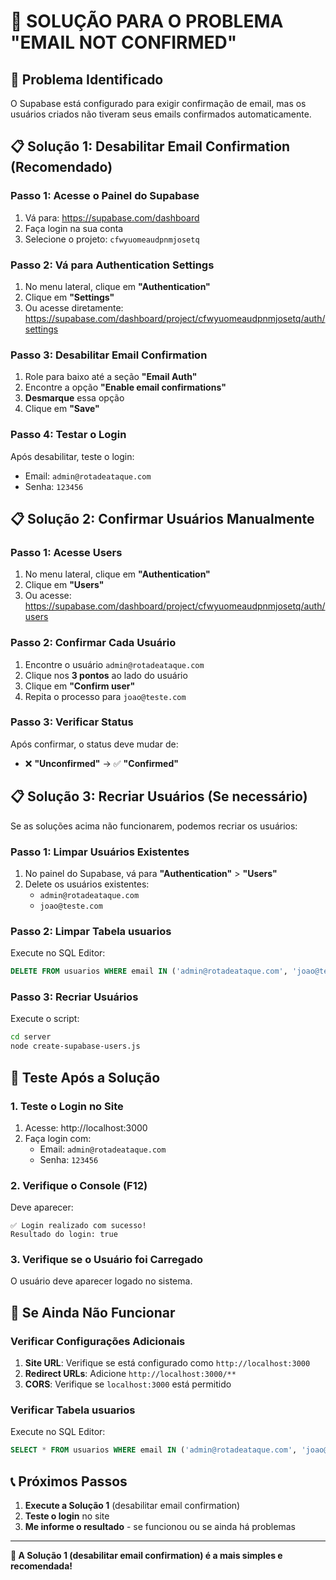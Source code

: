 # 🔧 **SOLUÇÃO PARA O PROBLEMA "EMAIL NOT CONFIRMED"**

## 🎯 **Problema Identificado**
O Supabase está configurado para exigir confirmação de email, mas os usuários criados não tiveram seus emails confirmados automaticamente.

## 📋 **Solução 1: Desabilitar Email Confirmation (Recomendado)**

### **Passo 1: Acesse o Painel do Supabase**
1. Vá para: https://supabase.com/dashboard
2. Faça login na sua conta
3. Selecione o projeto: `cfwyuomeaudpnmjosetq`

### **Passo 2: Vá para Authentication Settings**
1. No menu lateral, clique em **"Authentication"**
2. Clique em **"Settings"**
3. Ou acesse diretamente: https://supabase.com/dashboard/project/cfwyuomeaudpnmjosetq/auth/settings

### **Passo 3: Desabilitar Email Confirmation**
1. Role para baixo até a seção **"Email Auth"**
2. Encontre a opção **"Enable email confirmations"**
3. **Desmarque** essa opção
4. Clique em **"Save"**

### **Passo 4: Testar o Login**
Após desabilitar, teste o login:
- Email: `admin@rotadeataque.com`
- Senha: `123456`

## 📋 **Solução 2: Confirmar Usuários Manualmente**

### **Passo 1: Acesse Users**
1. No menu lateral, clique em **"Authentication"**
2. Clique em **"Users"**
3. Ou acesse: https://supabase.com/dashboard/project/cfwyuomeaudpnmjosetq/auth/users

### **Passo 2: Confirmar Cada Usuário**
1. Encontre o usuário `admin@rotadeataque.com`
2. Clique nos **3 pontos** ao lado do usuário
3. Clique em **"Confirm user"**
4. Repita o processo para `joao@teste.com`

### **Passo 3: Verificar Status**
Após confirmar, o status deve mudar de:
- ❌ **"Unconfirmed"** → ✅ **"Confirmed"**

## 📋 **Solução 3: Recriar Usuários (Se necessário)**

Se as soluções acima não funcionarem, podemos recriar os usuários:

### **Passo 1: Limpar Usuários Existentes**
1. No painel do Supabase, vá para **"Authentication"** > **"Users"**
2. Delete os usuários existentes:
   - `admin@rotadeataque.com`
   - `joao@teste.com`

### **Passo 2: Limpar Tabela usuarios**
Execute no SQL Editor:
```sql
DELETE FROM usuarios WHERE email IN ('admin@rotadeataque.com', 'joao@teste.com');
```

### **Passo 3: Recriar Usuários**
Execute o script:
```bash
cd server
node create-supabase-users.js
```

## 🧪 **Teste Após a Solução**

### **1. Teste o Login no Site**
1. Acesse: http://localhost:3000
2. Faça login com:
   - Email: `admin@rotadeataque.com`
   - Senha: `123456`

### **2. Verifique o Console (F12)**
Deve aparecer:
```
✅ Login realizado com sucesso!
Resultado do login: true
```

### **3. Verifique se o Usuário foi Carregado**
O usuário deve aparecer logado no sistema.

## 🚨 **Se Ainda Não Funcionar**

### **Verificar Configurações Adicionais**
1. **Site URL**: Verifique se está configurado como `http://localhost:3000`
2. **Redirect URLs**: Adicione `http://localhost:3000/**`
3. **CORS**: Verifique se `localhost:3000` está permitido

### **Verificar Tabela usuarios**
Execute no SQL Editor:
```sql
SELECT * FROM usuarios WHERE email IN ('admin@rotadeataque.com', 'joao@teste.com');
```

## 📞 **Próximos Passos**

1. **Execute a Solução 1** (desabilitar email confirmation)
2. **Teste o login** no site
3. **Me informe o resultado** - se funcionou ou se ainda há problemas

---

**🎯 A Solução 1 (desabilitar email confirmation) é a mais simples e recomendada!**
